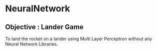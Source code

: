 # NeuralNetwork
## Objective : Lander Game  
To land the rocket on a lander using Multi Layer Perceptron without any Neural Network Libraries. 
